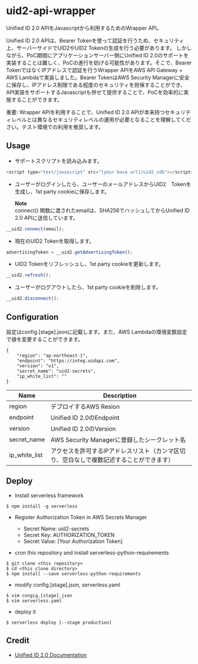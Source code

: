 # uid2-api-wrapper

Unified ID 2.0 APIをJavascriptから利用するためのWrapper API。

Unified ID 2.0 APIは、Bearer Tokenを使って認証を行うため、セキュリティ上、サーバーサイドでUID2やUID2 Tokenの生成を行う必要があります。
しかしながら、PoC期間にアプリケーションサーバー側にUnified ID 2.0のサポートを実装することは難しく、PoCの進行を妨げる可能性があります。そこで、Bearer TokenではなくIPアドレスで認証を行うWrapper APIをAWS API Gateway + AWS Lambdaで実装しました。Bearer TokenはAWS Security Managerに安全に保存し、IPアドレス制限である程度のセキュリティを担保することができ、API実装をサポートするJavascriptも併せて提供することで、PoCを効率的に実施することができます。

重要: Wrapper APIを利用することで、Unified ID 2.0 APIが本来持つセキュリティレベルとは異なるセキュリティレベルの運用が必要となることを理解してください。テスト環境での利用を推奨します。

## Usage

* サポートスクリプトを読み込みます。
```js script
<script type="text/javascript" src="[your base url]/uid2_sdk"></script>
```

* ユーザーがログインしたら、ユーザーのメールアドレスからUID2　Tokenを生成し、1st party cookieに保存します。

  <b>Note</b><br>
  connect() 関数に渡されたemailは、SHA256でハッシュしてからUnified ID 2.0 APIに送信しています。

```js script
__uid2.connect(email);
```

* 現在のUID2 Tokenを取得します。
```js script
advertisingToken = __uid2.getAdvertisingToken();
```

* UID2 Tokenをリフレッシュし、1st party cookieを更新します。
```js script
__uid2.refresh();
```

* ユーザーがログアウトしたら、1st party cookieを削除します。
```js script
__uid2.disconnect();
```

## Configuration
設定はconfig.[stage].jsonに記載します。また、AWS Lambdaの環境変数設定で値を変更することができます。

```
{
    "region": "ap-northeast-1",
    "endpoint": "https://integ.uidapi.com",
    "version": "v1",
    "secret_name": "uid2-secrets",
    "ip_white_list": ""
}
```

| Name          | Description                                                      |
| ------------- | ---------------------------------------------------------------- |
| region        | デプロイするAWS Resion                                              |
| endpoint      | Unified ID 2.0のEndpoint                                         |
| version       | Unified ID 2.0のVersion                                          |
| secret_name   | AWS Security Managerに登録したシークレット名                           |
| ip_white_list | アクセスを許可するIPアドレスリスト（カンマ区切り、空白なしで複数記述することができます） |

## Deploy

* Install serverless framework
```console
$ npm install -g serverless
```

* Register Authorization Token in AWS Secrets Manager

  * Secret Name: uid2-secrets
  * Secret Key: AUTHORIZATION_TOKEN
  * Secret Value: [Your Authorization Token]

* cron this repository and install serverless-python-requirements
```console
$ git clone <this repository>
$ cd <this clone directory>
$ npm install --save serverless-python-requirements
```

* modify config.[stage].json, serverless.yaml
```console
$ vim congig.[stage].json
$ vim serverless.yaml
```

* deploy it
```console
$ serverless deploy [--stage production]
```

## Credit

- [Unified ID 2.0 Documentation](https://github.com/UnifiedID2/uid2docs)